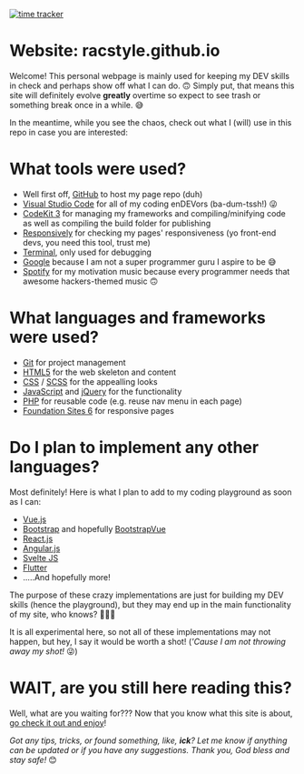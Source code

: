 [![time tracker](https://wakatime.com/badge/github/racstyle/racstyle.github.io.svg)](https://wakatime.com/badge/github/racstyle/racstyle.github.io)

# Website: racstyle.github.io
Welcome!  This personal webpage is mainly used for keeping my DEV skills in check and perhaps show off what I can do. 🙃  Simply put, that means this site will definitely evolve **greatly** overtime so expect to see trash or something break once in a while. 😅

In the meantime, while you see the chaos, check out what I (will) use in this repo in case you are interested:

# What tools were used?
- Well first off, [GitHub](https://github.com) to host my page repo (duh)
- [Visual Studio Code](https://code.visualstudio.com) for all of my coding enDEVors (ba-dum-tssh!) 😜
- [CodeKit 3](https://codekitapp.com) for managing my frameworks and compiling/minifying code as well as compiling the build folder for publishing
- [Responsively](https://responsively.app/) for checking my pages' responsiveness (yo front-end devs, you need this tool, trust me)
- [Terminal](https://support.apple.com/guide/terminal/welcome/mac), only used for debugging
- [Google](https://google.com) because I am not a super programmer guru I aspire to be 😅
- [Spotify](https://spotify.com) for my motivation music because every programmer needs that awesome hackers-themed music 🙃

# What languages and frameworks were used?
- [Git](https://git-scm.com/) for project management
- [HTML5](https://www.w3schools.com/html/html_intro.asp) for the web skeleton and content
- [CSS](https://www.w3schools.com/Css/) / [SCSS](https://sass-lang.com/) for the appealling looks
- [JavaScript](https://www.javascript.com/) and [jQuery](https://jquery.com/) for the functionality
- [PHP](https://php.net) for reusable code (e.g. reuse nav menu in each page)
- [Foundation Sites 6](https://get.foundation/) for responsive pages

# Do I plan to implement any other languages?
Most definitely!  Here is what I plan to add to my coding playground as soon as I can:
- [Vue.js](https://vuejs.org)
- [Bootstrap](https://getbootstrap.com) and hopefully [BootstrapVue](https://bootstrap-vue.org/)
- [React.js](https://reactjs.org/)
- [Angular.js](https://angularjs.org/)
- [Svelte JS](https://svelte.dev/)
- [Flutter](https://flutter.dev/)
- .....And hopefully more!

The purpose of these crazy implementations are just for building my DEV skills (hence the playground), but they may end up in the main functionality of my site, who knows? 🤷🏻‍♀️

It is all experimental here, so not all of these implementations may not happen, but hey, I say it would be worth a shot! (*'Cause I am not throwing away my shot!* 😜)

# WAIT, are you still here reading this?
Well, what are you waiting for???  Now that you know what this site is about, [go check it out and enjoy](https://racstyle.github.io)!

*Got any tips, tricks, or found something, like, **ick**?  Let me know if anything can be updated or if you have any suggestions.  Thank you, God bless and stay safe!* 😊